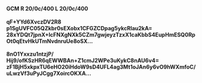 #### GCM R 20/0c/400 L 20/0c/400
**qF+YYd6XvczDV2R8**<br/>**p1SgUVFC05QZkbr0sEXobx1CFGZCDpag5ykcRlau2kA=**<br/>**28xYDQt7jpnX+IcFNXgNXk5CZm7gwjeyzTzxX1caKbbS4EupHmESQ0RpOt0qEtvHkUTmNvdnruUe8oSX...**<br/><br/>
**8nO1Yxxzu1ntzjP/**<br/>**Hij9/ofKSzHR6qEWWBAn+Z1cmJ2WPe3uKykC8nAU6v4=**<br/>**zF1BjH5xkpxTU6eHO20iHdoW9sD4UFL4ag3Mt1oJAn6y6vO9hWXmfoC/uLwzVf3uPyJCgg7XoircOKXA...**